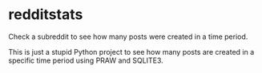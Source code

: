 # redditstats
Check a subreddit to see how many posts were created in a time period.

This is just a stupid Python project to see how many posts are created in a specific time period using PRAW and SQLITE3.
